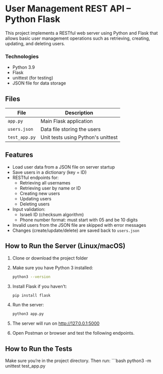 # User Management REST API – Python Flask

This project implements a RESTful web server using Python and Flask that allows basic user management operations such as retrieving, creating, updating, and deleting users.

### Technologies
- Python 3.9
- Flask
- unittest (for testing)
- JSON file for data storage

## Files

| File             | Description                           |
|------------------|---------------------------------------|
| `app.py`         | Main Flask application                |
| `users.json`     | Data file storing the users           |
| `test_app.py`    | Unit tests using Python's unittest    |

## Features

- Load user data from a JSON file on server startup
- Save users in a dictionary (key = ID)
- RESTful endpoints for:
  - Retrieving all usernames
  - Retrieving user by name or ID
  - Creating new users
  - Updating users
  - Deleting users
- Input validation:
  - Israeli ID (checksum algorithm)
  - Phone number format: must start with 05 and be 10 digits
- Invalid users from the JSON file are skipped with error messages
- Changes (create/update/delete) are saved back to `users.json`

## How to Run the Server (Linux/macOS)

1. Clone or download the project folder  
2. Make sure you have Python 3 installed:

   ```bash
   python3 --version

3. Install Flask if you haven't:

    ```bash
    pip install flask

4. Run the server:

    ```bash
    python3 app.py

5. The server will run on http://127.0.0.1:5000
6. Open Postman or browser and test the following endpoints.

## How to Run the Tests

Make sure you’re in the project directory. Then run:
    ```bash
    python3 -m unittest test_app.py



